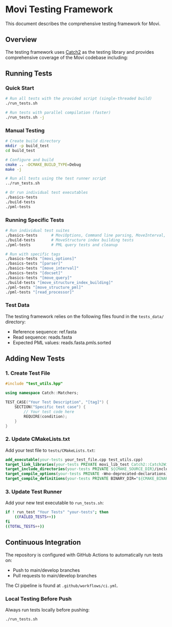 # Movi Testing Framework

This document describes the comprehensive testing framework for Movi.

## Overview

The testing framework uses [Catch2](https://github.com/catchorg/Catch2) as the testing library and provides comprehensive coverage of the Movi codebase including:


## Running Tests

### Quick Start

```bash
# Run all tests with the provided script (single-threaded build)
./run_tests.sh

# Run tests with parallel compilation (faster)
./run_tests.sh -j
```

### Manual Testing

```bash
# Create build directory
mkdir -p build_test
cd build_test

# Configure and build
cmake .. -DCMAKE_BUILD_TYPE=Debug
make -j

# Run all tests using the test runner script
../run_tests.sh

# Or run individual test executables
./basics-tests
./build-tests
./pml-tests

```

### Running Specific Tests

```bash
# Run individual test suites
./basics-tests      # MoviOptions, Command line parsing, MoveInterval, DocSet, MoveQuery
./build-tests       # MoveStructure index building tests
./pml-tests         # PML query tests and cleanup

# Run with specific tags
./basics-tests "[movi_options]"
./basics-tests "[parser]"
./basics-tests "[move_interval]"
./basics-tests "[docset]"
./basics-tests "[move_query]"
./build-tests "[move_structure_index_building]"
./pml-tests "[move_structure_pml]"
./pml-tests "[read_processor]"
```

### Test Data

The testing framework relies on the following files found in the `tests_data/` directory:

- Reference sequence: ref.fasta
- Read sequence: reads.fasta
- Expected PML values: reads.fasta.pmls.sorted

## Adding New Tests

### 1. Create Test File

```cpp
#include "test_utils.hpp"

using namespace Catch::Matchers;

TEST_CASE("Your Test Description", "[tag]") {
    SECTION("Specific test case") {
        // Your test code here
        REQUIRE(condition);
    }
}
```

### 2. Update CMakeLists.txt

Add your test file to `tests/CMakeLists.txt`:

```cmake
add_executable(your-tests your_test_file.cpp test_utils.cpp)
target_link_libraries(your-tests PRIVATE movi_lib_test Catch2::Catch2WithMain)
target_include_directories(your-tests PRIVATE ${CMAKE_SOURCE_DIR}/include)
target_compile_options(your-tests PRIVATE -Wno-deprecated-declarations)
target_compile_definitions(your-tests PRIVATE BINARY_DIR="${CMAKE_BINARY_DIR}")
```

### 3. Update Test Runner

Add your new test executable to `run_tests.sh`:

```bash
if ! run_test "Your Tests" "your-tests"; then
    ((FAILED_TESTS++))
fi
((TOTAL_TESTS++))
```

## Continuous Integration

The repository is configured with GitHub Actions to automatically run tests on:
- Push to main/develop branches
- Pull requests to main/develop branches

The CI pipeline is found at `.github/workflows/ci.yml`.

### Local Testing Before Push

Always run tests locally before pushing:

```bash
./run_tests.sh
```